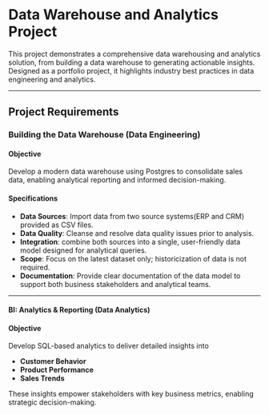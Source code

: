 # Data Warehouse and Analytics Project

This project demonstrates a comprehensive data warehousing and analytics solution, from building a data warehouse to generating actionable insights. Designed as a portfolio project, it highlights industry best practices in data engineering and analytics.

---

## Project Requirements
### Building the Data Warehouse (Data Engineering)

#### Objective
Develop a modern data warehouse using Postgres to consolidate sales data, enabling analytical reporting and informed decision-making.

#### Specifications
- **Data Sources**: Import data from two source systems(ERP and CRM) provided as CSV files.
- **Data Quality**: Cleanse and resolve data quality issues prior to analysis.
- **Integration**: combine both sources into a single, user-friendly data model designed for analytical queries.
- **Scope**: Focus on the latest dataset only; historicization of data is not required.
- **Documentation**: Provide clear documentation of the data model to support both business stakeholders and analytical teams.

---

#### BI: Analytics & Reporting (Data Analytics)

#### Objective
Develop SQL-based analytics to deliver detailed insights into
- **Customer Behavior**
- **Product Performance**
- **Sales Trends**

These insights empower stakeholders with key business metrics, enabling strategic decision-making.
